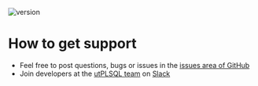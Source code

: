 ![version](https://img.shields.io/badge/version-v3.1.7.2904--develop-blue.svg)

# How to get support

- Feel free to post questions, bugs or issues in the [issues area of GitHub](https://github.com/utPLSQL/utPLSQL/issues)
- Join developers at the [utPLSQL team](http://utplsql-slack-invite.herokuapp.com) on [Slack](https://slack.com/)
